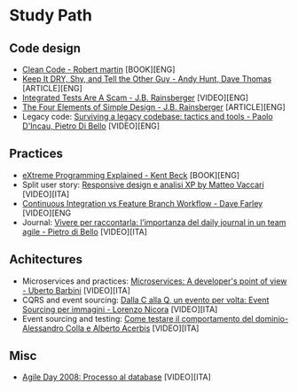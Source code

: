 # Study Path

## Code design
* [Clean Code - Robert martin](https://amzn.to/3u4A3BH) [BOOK][ENG]
* [Keep It DRY, Shy, and Tell the Other Guy - Andy Hunt, Dave Thomas](http://media.pragprog.com/articles/may_04_oo1.pdf) [ARTICLE][ENG]
* [Integrated Tests Are A Scam - J.B. Rainsberger](https://vimeo.com/80533536) [VIDEO][ENG]
* [The Four Elements of Simple Design - J.B. Rainsberger](https://blog.jbrains.ca/permalink/the-four-elements-of-simple-design) [ARTICLE][ENG]
* Legacy code: [Surviving a legacy codebase: tactics and tools - Paolo D'Incau, Pietro Di Bello](https://www.youtube.com/watch?v=NGfvguzMjqw) [VIDEO][ENG]

## Practices
* [eXtreme Programming Explained - Kent Beck](https://amzn.to/3czziL3) [BOOK][ENG]
* Split user story: [Responsive design e analisi XP by Matteo Vaccari](https://www.youtube.com/watch?v=4L9aL_W-Uo0) [VIDEO][ITA]
* [Continuous Integration vs Feature Branch Workflow - Dave Farley](https://www.youtube.com/watch?v=v4Ijkq6Myfc&t=1s) [VIDEO][ENG
* Journal: [Vivere per raccontarla: l’importanza del daily journal in un team agile - Pietro di Bello](https://vimeo.com/195952480) [VIDEO][ITA]

## Achitectures
* Microservices and practices: [Microservices: A developer's point of view - Uberto Barbini](https://www.youtube.com/watch?v=2uWvRFO0vW8) [VIDEO][ITA]
* CQRS and event sourcing: [Dalla C alla Q, un evento per volta: Event Sourcing per immagini - Lorenzo Nicora](https://www.youtube.com/watch?v=_8daXQAlzd4) [VIDEO][ITA]
* Event sourcing and testing: [Come testare il comportamento del dominio- Alessandro Colla e Alberto Acerbis](https://www.youtube.com/watch?v=-_CeNjBNvG4) [VIDEO][ITA]

## Misc
* [Agile Day 2008: Processo al database](https://www.youtube.com/watch?v=d133uz7wNH4) [VIDEO][ITA]
